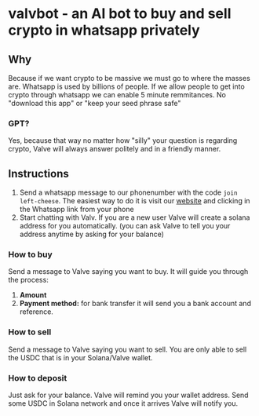 # valvbot - an AI bot to buy and sell crypto in whatsapp privately

## Why
Because if we want crypto to be massive we must go to where the masses are. Whatsapp is used by billions of people.
If we allow people to get into crypto through whatsapp we can enable 5 minute remmitances. No "download this app" or "keep your seed phrase safe"

### GPT?
Yes, because that way no matter how "silly" your question is regarding crypto, Valve will always answer politely and in a friendly manner.

## Instructions
1. Send a whatsapp message to our phonenumber with the code `join left-cheese`. The easiest way to do it is visit our [website](https://valv.bubbleapps.io/version-test) and clicking in the Whatsapp link from your phone 
2. Start chatting with Valv. If you are a new user Valve will create a solana address for you automatically. (you can ask Valve to tell you your address anytime by asking for your balance)

### How to buy
Send a message to Valve saying you want to buy. It will guide you through the process:
1) **Amount**
2) **Payment method:** for bank transfer it will send you a bank account and reference.

### How to sell
Send a message to Valve saying you want to sell. You are only able to sell the USDC that is in your Solana/Valve wallet.

### How to deposit
Just ask for your balance. Valve will remind you your wallet address. Send some USDC in Solana network and once it arrives Valve will notify you.
